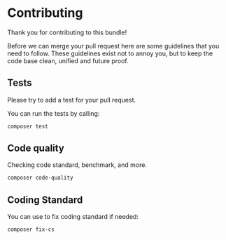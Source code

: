 Contributing
============

Thank you for contributing to this bundle!

Before we can merge your pull request here are some guidelines that you need to follow.
These guidelines exist not to annoy you, but to keep the code base clean,
unified and future proof.

Tests
--------------

Please try to add a test for your pull request.

You can run the tests by calling:

```bash
composer test
```

Code quality
---------------------------

Checking code standard, benchmark, and more.

```bash
composer code-quality
```

Coding Standard
----------------

You can use to fix coding standard if needed:

```bash
composer fix-cs
```

